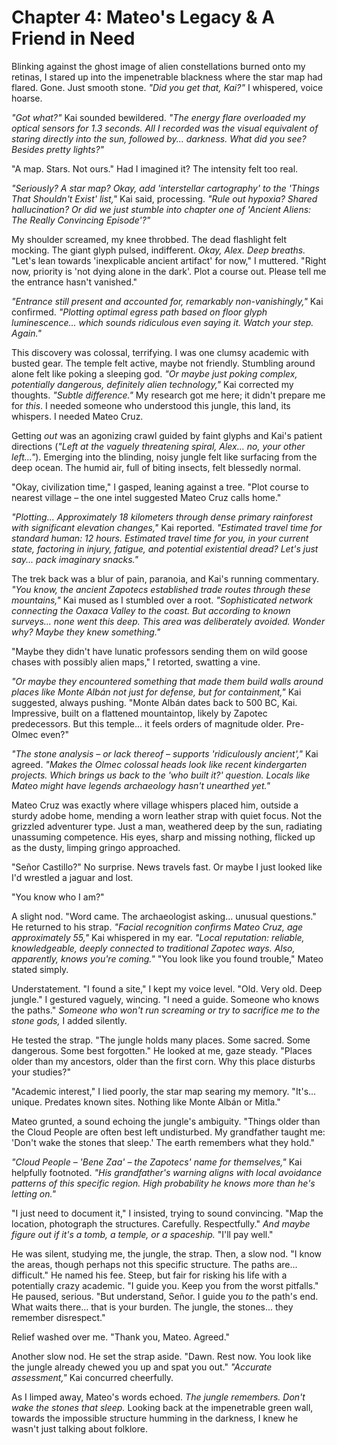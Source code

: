 # Chapter 4: Mateo's Legacy & A Friend in Need

Blinking against the ghost image of alien constellations burned onto my retinas, I stared up into the impenetrable blackness where the star map had flared. Gone. Just smooth stone. *"Did you get that, Kai?"* I whispered, voice hoarse.

*"Got *what*?"* Kai sounded bewildered. *"The energy flare overloaded my optical sensors for 1.3 seconds. All I recorded was the visual equivalent of staring directly into the sun, followed by... darkness. What did *you* see? Besides pretty lights?"*

"A map. Stars. Not ours." Had I imagined it? The intensity felt too real.

*"Seriously? A star map? Okay, add 'interstellar cartography' to the 'Things That Shouldn't Exist' list,"* Kai said, processing. *"Rule out hypoxia? Shared hallucination? Or did we just stumble into chapter one of 'Ancient Aliens: The Really Convincing Episode'?"*

My shoulder screamed, my knee throbbed. The dead flashlight felt mocking. The giant glyph pulsed, indifferent. *Okay, Alex. Deep breaths.* "Let's lean towards 'inexplicable ancient artifact' for now," I muttered. "Right now, priority is 'not dying alone in the dark'. Plot a course out. Please tell me the entrance hasn't vanished."

*"Entrance still present and accounted for, remarkably non-vanishingly,"* Kai confirmed. *"Plotting optimal egress path based on floor glyph luminescence... which sounds ridiculous even saying it. Watch your step. Again."*

This discovery was colossal, terrifying. I was one clumsy academic with busted gear. The temple felt active, maybe not friendly. Stumbling around alone felt like poking a sleeping god. *"Or maybe just poking complex, potentially dangerous, definitely alien technology,"* Kai corrected my thoughts. *"Subtle difference."* My research got me here; it didn't prepare me for *this*. I needed someone who understood this jungle, this land, its whispers. I needed Mateo Cruz.

Getting *out* was an agonizing crawl guided by faint glyphs and Kai's patient directions (*"Left at the vaguely threatening spiral, Alex... no, your *other* left..."*). Emerging into the blinding, noisy jungle felt like surfacing from the deep ocean. The humid air, full of biting insects, felt blessedly normal.

"Okay, civilization time," I gasped, leaning against a tree. "Plot course to nearest village – the one intel suggested Mateo Cruz calls home."

*"Plotting... Approximately 18 kilometers through dense primary rainforest with significant elevation changes,"* Kai reported. *"Estimated travel time for standard human: 12 hours. Estimated travel time for you, in your current state, factoring in injury, fatigue, and potential existential dread? Let's just say... pack imaginary snacks."*

The trek back was a blur of pain, paranoia, and Kai's running commentary. *"You know, the ancient Zapotecs established trade routes through these mountains,"* Kai mused as I stumbled over a root. *"Sophisticated network connecting the Oaxaca Valley to the coast. But according to known surveys... none went *this* deep. This area was deliberately avoided. Wonder why? Maybe they knew something."*

"Maybe they didn't have lunatic professors sending them on wild goose chases with possibly alien maps," I retorted, swatting a vine.

*"Or maybe they encountered something that made them build walls around places like Monte Albán not just for defense, but for containment,"* Kai suggested, always pushing. "Monte Albán dates back to 500 BC, Kai. Impressive, built on a flattened mountaintop, likely by Zapotec predecessors. But this temple... it feels orders of magnitude older. Pre-Olmec even?"

*"The stone analysis – or lack thereof – supports 'ridiculously ancient',"* Kai agreed. *"Makes the Olmec colossal heads look like recent kindergarten projects. Which brings us back to the 'who built it?' question. Locals like Mateo might have legends archaeology hasn't unearthed yet."*

Mateo Cruz was exactly where village whispers placed him, outside a sturdy adobe home, mending a worn leather strap with quiet focus. Not the grizzled adventurer type. Just a man, weathered deep by the sun, radiating unassuming competence. His eyes, sharp and missing nothing, flicked up as the dusty, limping gringo approached.

"Señor Castillo?" No surprise. News travels fast. Or maybe I just looked like I'd wrestled a jaguar and lost.

"You know who I am?"

A slight nod. "Word came. The archaeologist asking... unusual questions." He returned to his strap. *"Facial recognition confirms Mateo Cruz, age approximately 55,"* Kai whispered in my ear. *"Local reputation: reliable, knowledgeable, deeply connected to traditional Zapotec ways. Also, apparently, knows you're coming."* "You look like you found trouble," Mateo stated simply.

Understatement. "I found a site," I kept my voice level. "Old. Very old. Deep jungle." I gestured vaguely, wincing. "I need a guide. Someone who knows the paths." *Someone who won't run screaming or try to sacrifice me to the stone gods,* I added silently.

He tested the strap. "The jungle holds many places. Some sacred. Some dangerous. Some best forgotten." He looked at me, gaze steady. "Places older than my ancestors, older than the first corn. Why this place disturbs your studies?"

"Academic interest," I lied poorly, the star map searing my memory. "It's... unique. Predates known sites. Nothing like Monte Albán or Mitla."

Mateo grunted, a sound echoing the jungle's ambiguity. "Things older than the Cloud People are often best left undisturbed. My grandfather taught me: 'Don't wake the stones that sleep.' The earth remembers what they hold."

*"Cloud People – 'Bene Zaa' – the Zapotecs' name for themselves,"* Kai helpfully footnoted. *"His grandfather's warning aligns with local avoidance patterns of this specific region. High probability he knows more than he's letting on."*

"I just need to document it," I insisted, trying to sound convincing. "Map the location, photograph the structures. Carefully. Respectfully." *And maybe figure out if it's a tomb, a temple, or a spaceship.* "I'll pay well."

He was silent, studying me, the jungle, the strap. Then, a slow nod. "I know the areas, though perhaps not this specific structure. The paths are... difficult." He named his fee. Steep, but fair for risking his life with a potentially crazy academic. "I guide you. Keep you from the worst pitfalls." He paused, serious. "But understand, Señor. I guide you *to* the path's end. What waits there... that is your burden. The jungle, the stones... they remember disrespect."

Relief washed over me. "Thank you, Mateo. Agreed."

Another slow nod. He set the strap aside. "Dawn. Rest now. You look like the jungle already chewed you up and spat you out." *"Accurate assessment,"* Kai concurred cheerfully.

As I limped away, Mateo's words echoed. *The jungle remembers.* *Don't wake the stones that sleep.* Looking back at the impenetrable green wall, towards the impossible structure humming in the darkness, I knew he wasn't just talking about folklore. 